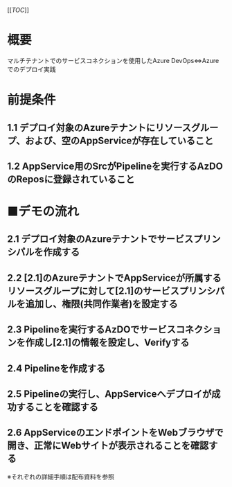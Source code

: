 [[_TOC_]]
# 概要
マルチテナントでのサービスコネクションを使用したAzure DevOps⇔Azure でのデプロイ実践

# 前提条件
## 1.1 デプロイ対象のAzureテナントにリソースグループ、および、空のAppServiceが存在していること
## 1.2 AppService用のSrcがPipelineを実行するAzDOのReposに登録されていること
# ■デモの流れ
## 2.1 デプロイ対象のAzureテナントでサービスプリンシパルを作成する
## 2.2 [2.1]のAzureテナントでAppServiceが所属するリソースグループに対して[2.1]のサービスプリンシパルを追加し、権限(共同作業者)を設定する
## 2.3 Pipelineを実行するAzDOでサービスコネクションを作成し[2.1]の情報を設定し、Verifyする
## 2.4 Pipelineを作成する
## 2.5 Pipelineの実行し、AppServiceへデプロイが成功することを確認する
## 2.6 AppServiceのエンドポイントをWebブラウザで開き、正常にWebサイトが表示されることを確認する

※それぞれの詳細手順は配布資料を参照